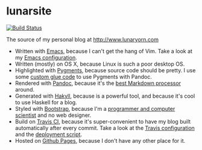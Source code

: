 lunarsite
=========

[![Build Status][travis-badge]][travis]

The source of my personal blog at http://www.lunaryorn.com

- Written with [Emacs][], because I can't get the hang of Vim.  Take a look at
  my [Emacs configuration][].
- Written (mostly) on OS X, because Linux is such a poor desktop OS.
- Highlighted with [Pygments][], because source code should be pretty.  I use
  some [custom glue code][] to use Pygments with Pandoc.
- Rendered with [Pandoc][], because it's the
  [best Markdown processor][pandoc-md] around.
- Generated with [Hakyll][], because is a powerful tool, and because it's cool
  to use Haskell for a blog.
- Styled with [Bootstrap][], because I'm a
  [programmer and computer scientist][about] and no web designer.
- Build on [Travis CI][travis], because it's super-convenient to have my blog
  built automatically after every commit.  Take a look at the
  [Travis configuration][] and the [deployment script][].
- Hosted on [Github Pages][], because I don't have any other place for it.

[travis-badge]: https://travis-ci.org/lunaryorn/blog.svg?branch=master
[travis]: https://travis-ci.org/lunaryorn/blog
[Emacs]: http://www.gnu.org/software/emacs/
[Emacs configuration]: https://github.com/lunaryorn/stante-pede
[Pygments]: http://pygments.org/
[custom glue code]: https://github.com/lunaryorn/blog/blob/master/src/Text/Highlighting/Pygments/Pandoc.hs
[Pandoc]: https://github.com/jgm/pandoc "Pandoc"
[pandoc-md]: http://johnmacfarlane.net/pandoc/README.html#pandocs-markdown
[Hakyll]: https://github.com/jaspervdj/hakyll
[Bootstrap]: http://getbootstrap.com/
[about]: http://www.lunaryorn.com/pages/about.html
[Travis configuration]: https://github.com/lunaryorn/blog/blob/master/.travis.yml
[deployment script]: https://github.com/lunaryorn/blog/blob/master/travis-deploy.bash
[Github Pages]: https://github.com/lunaryorn/lunaryorn.github.io
